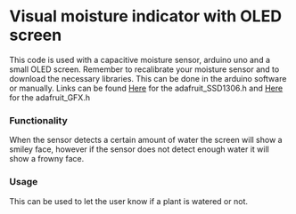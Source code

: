 # Visual moisture indicator with OLED screen

This code is used with a capacitive moisture sensor, arduino uno and a small OLED screen.
Remember to recalibrate your moisture sensor and to download the necessary libraries. This can be done in the arduino software or manually. Links can be found [Here](https://github.com/adafruit/Adafruit_SSD1306) for the adafruit_SSD1306.h and [Here](https://github.com/adafruit/Adafruit-GFX-Library) for the adafruit_GFX.h


### Functionality
When the sensor detects a certain amount of water the screen will show a smiley face,
however if the sensor does not detect enough water it will show a frowny face.

### Usage
This can be used to let the user know if a plant is watered or not.

